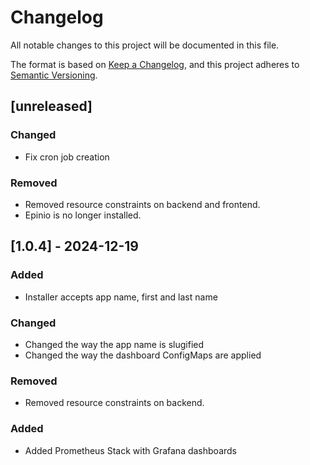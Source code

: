 # Changelog

All notable changes to this project will be documented in this file.

The format is based on [Keep a Changelog](https://keepachangelog.com/en/1.1.0/),
and this project adheres to [Semantic Versioning](https://semver.org/spec/v2.0.0.html).

## [unreleased]

### Changed

- Fix cron job creation

### Removed

- Removed resource constraints on backend and frontend.
- Epinio is no longer installed.

## [1.0.4] - 2024-12-19

### Added

- Installer accepts app name, first and last name

### Changed

- Changed the way the app name is slugified
- Changed the way the dashboard ConfigMaps are applied

### Removed

- Removed resource constraints on backend.

### Added

- Added Prometheus Stack with Grafana dashboards
